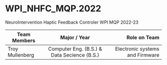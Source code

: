 # WPI_NHFC_MQP.2022
NeuroIntervention Haptic Feedback Controler WPI MQP 2022-23

| Team Members | Major / Year | Role on Team | 
|-------------|:---------------:|---------------:|
| Troy Mullenberg | Computer Eng. (B.S.) & Data Secience (B.S.) | Electronic systems and Firmware |

